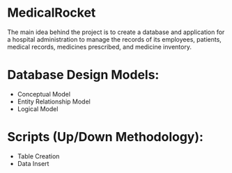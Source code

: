 # MedicalRocket
The main idea behind the project is to create a database and application for a hospital administration to manage the records of its employees, patients, medical records, medicines prescribed, and medicine inventory.

# Database Design Models:
- Conceptual Model
- Entity Relationship Model
- Logical Model

# Scripts (Up/Down Methodology):
- Table Creation
- Data Insert
